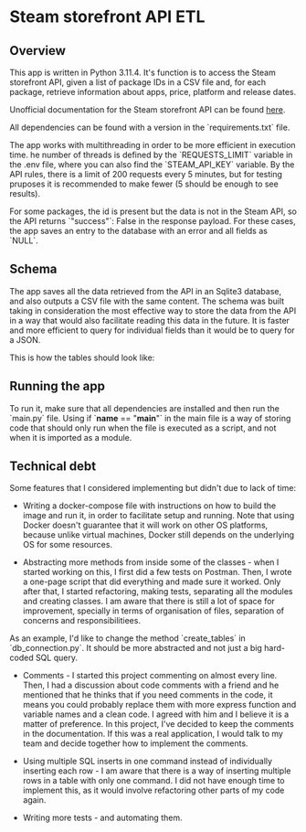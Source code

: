 # Steam storefront API ETL

## Overview

This app is written in Python 3.11.4. It's function is to access the Steam storefront API, given a list of package IDs in a CSV file and, for each package, retrieve information about apps, price, platform and release dates.

Unofficial documentation for the Steam storefront API can be found [here](https://wiki.teamfortress.com/wiki/User:RJackson/StorefrontAPI#salepage).

All dependencies can be found with a version in the \`requirements.txt\` file.

The app works with multithreading in order to be more efficient in execution time. he number of threads is defined by the \`REQUESTS_LIMIT\` variable in the .env file, where you can also find the \`STEAM_API_KEY\` variable. By the API rules, there is a limit of 200 requests every 5 minutes, but for testing pruposes it is recommended to make fewer (5 should be enough to see results).

For some packages, the id is present but the data is not in the Steam API, so the API returns \`"success"\`: False in the response payload. For these cases, the app saves an entry to the database with an error and all fields as \`NULL`\.

## Schema

The app saves all the data retrieved from the API in an Sqlite3 database, and also outputs a CSV file with the same content. The schema was built taking in consideration the most effective way to store the data from the API in a way that would also facilitate reading this data in the future.
It is faster and more efficient to query for individual fields than it would be to query for a JSON.

This is how the tables should look like:




## Running the app

To run it, make sure that all dependencies are installed and then run the \`main.py\` file. Using if \`__name__ == "__main__"\` in the main file is a way of storing code that should only run when the file is executed as a script, and not when it is imported as a module.

## Technical debt

Some features that I considered implementing but didn't due to lack of time:

- Writing a docker-compose file with instructions on how to build the image and run it, in order to facilitate setup and running. Note that using Docker doesn't guarantee that it will work on other OS platforms, because unlike virtual machines, Docker still depends on the underlying OS for some resources.

- Abstracting more methods from inside some of the classes - when I started working on this, I first did a few tests on Postman. Then, I wrote a one-page script that did everything and made sure it worked. Only after that, I started refactoring, making tests, separating all the modules and creating classes. I am aware that there is still a lot of space for improvement, specially in terms of organisation of files, separation of concerns and responsibilitiees.

As an example, I'd like to change the method \`create_tables\` in \`db_connection.py\`. It should be more abstracted and not just a big hard-coded SQL query.

- Comments - I started this project commenting on almost every line. Then, I had a discussion about code comments with a friend and he mentioned that he thinks that if you need comments in the code, it means you could probably replace them with more express function and variable names and a clean code. I agreed with him and I believe it is a matter of preference. In this project, I've decided to keep the comments in the documentation. If this was a real application, I would talk to my team and decide together how to implement the comments.

- Using multiple SQL inserts in one command instead of individually inserting each row - I am aware that there is a way of inserting multiple rows in a table with only one command. I did not have enough time to implement this, as it would involve refactoring other parts of my code again.

- Writing more tests - and automating them.
